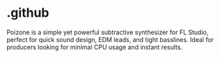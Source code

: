 # .github
Poizone is a simple yet powerful subtractive synthesizer for FL Studio, perfect for quick sound design, EDM leads, and tight basslines. Ideal for producers looking for minimal CPU usage and instant results.

